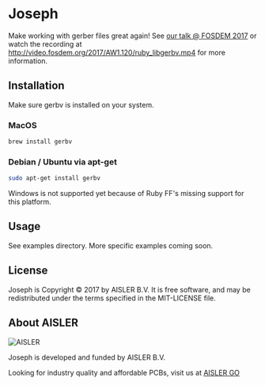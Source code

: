 # Joseph

Make working with gerber files great again! See [our talk @ FOSDEM 2017](https://docs.google.com/presentation/d/1P0TlYbtU38EL7d7HRAupMRoa70ejif5nWAY0IsgneYI/edit?usp=sharing) or watch the recording at http://video.fosdem.org/2017/AW1.120/ruby_libgerbv.mp4 for more information.



## Installation

Make sure gerbv is installed on your system.

### MacOS
```bash
brew install gerbv
```

### Debian / Ubuntu via apt-get
```bash
sudo apt-get install gerbv
```

Windows is not supported yet because of Ruby FF's missing support for this platform.


## Usage
See examples directory. More specific examples coming soon.

## License

Joseph is Copyright © 2017 by AISLER B.V. It is free software, and may be
redistributed under the terms specified in the MIT-LICENSE file.

## About AISLER

![AISLER](https://cdn-2.aisler.net/assets/logo_invert_orange-7ca49b7abecdf2f857639df2c0de142889a9dc23d33af4b9f875db54c0bc417e.png)

Joseph is developed and funded by AISLER B.V.

Looking for industry quality and affordable PCBs, visit us at [AISLER GO](https://go.aisler.net)

